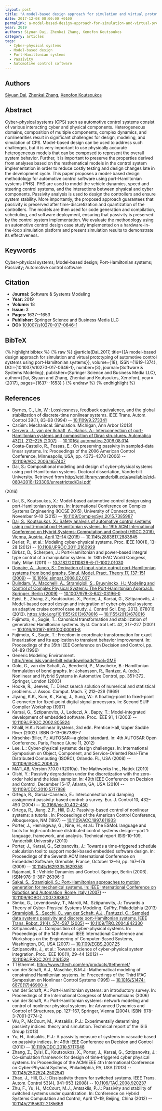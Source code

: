 ```yaml
---
layout: post
title: "A model-based design approach for simulation and virtual prototyping of automotive control systems using port-Hamiltonian systems"
date: 2017-12-08 00:00:00 +0100
permalink: a-model-based-design-approach-for-simulation-and-virtual-prototyping-of-automotive-control-systems-using-port-hamiltonian-systems
year: 2019
authors: Siyuan Dai, Zhenkai Zhang, Xenofon Koutsoukos
category: articles
tags:
  - Cyber–physical systems
  - Model-based design
  - Port-Hamiltonian systems
  - Passivity
  - Automotive control software
---
```

 
## Authors
[Siyuan Dai](authors/siyuan_dai), [Zhenkai Zhang](authors/zhenkai_zhang), [Xenofon Koutsoukos](authors/xenofon_koutsoukos)
 
## Abstract
Cyber–physical systems (CPS) such as automotive control systems consist of various interacting cyber and physical components. Heterogeneous domains, composition of multiple components, complex dynamics, and nonlinearities result in significant challenges for design, modeling, and simulation of CPS. Model-based design can be used to address such challenges, but it is very important to use physically accurate heterogeneous models that can be composed to represent the overall system behavior. Further, it is important to preserve the properties derived from analyses based on the mathematical models in the control system implementation in order to reduce costly testing and design changes late in the development cycle. This paper proposes a model-based design methodology for automotive control software using port-Hamiltonian systems (PHS). PHS are used to model the vehicle dynamics, speed and steering control systems, and the interactions between physical and cyber components. Passivity analysis is used to design the controllers and ensure system stability. More importantly, the proposed approach guarantees that passivity is preserved after time-discretization and quantization of the controllers. The models are then used for code generation and compilation, scheduling, and software deployment, ensuring that passivity is preserved by the control system implementation. We evaluate the methodology using an automotive control design case study implemented on a hardware-in-the-loop simulation platform and present simulation results to demonstrate its effectiveness.
 
## Keywords
Cyber–physical systems; Model-based design; Port-Hamiltonian systems; Passivity; Automotive control software
 
## Citation
- **Journal:** Software &amp; Systems Modeling
- **Year:** 2019
- **Volume:** 18
- **Issue:** 3
- **Pages:** 1637--1653
- **Publisher:** Springer Science and Business Media LLC
- **DOI:** [10.1007/s10270-017-0646-1](https://doi.org/10.1007/s10270-017-0646-1)
 
## BibTeX
{% highlight bibtex %}
{% raw %}
@article{Dai_2017,
  title={{A model-based design approach for simulation and virtual prototyping of automotive control systems using port-Hamiltonian systems}},
  volume={18},
  ISSN={1619-1374},
  DOI={10.1007/s10270-017-0646-1},
  number={3},
  journal={Software &amp; Systems Modeling},
  publisher={Springer Science and Business Media LLC},
  author={Dai, Siyuan and Zhang, Zhenkai and Koutsoukos, Xenofon},
  year={2017},
  pages={1637--1653}
}
{% endraw %}
{% endhighlight %}
 
## References
- Byrnes, C., Lin, W.: Losslessness, feedback equivalence, and the global stabilization of discrete-time nonlinear systems. IEEE Trans. Autom. Control 39(1), 83–98 (1994) -- [10.1109/9.273341](https://doi.org/10.1109/9.273341)
- CarSim: Mechanical: Simulation. Michigan, Ann Arbor (2013)
- [Cervera, J., van der Schaft, A., Baños, A.: Interconnection of port-Hamiltonian systems and composition of Dirac structures. Automatica 43(2), 212–225 (2007)](interconnection-of-port-hamiltonian-systems-and-composition-of-dirac-structures) -- [10.1016/j.automatica.2006.08.014](https://doi.org/10.1016/j.automatica.2006.08.014)
- Costa-Castello, R., Fossas, E.: On preserving passivity in sampled-data linear systems. In: Proceedings of the 2006 American Control Conference, Minneapolis, USA, pp. 4373–4378 (2006) -- [10.1109/ACC.2006.1657407](https://doi.org/10.1109/ACC.2006.1657407)
- Dai, S.: Compositional modeling and design of cyber-physical systems using port-Hamiltonian systems. Doctoral dissertation, Vanderbilt University. Retrieved from 
 http://etd.library.vanderbilt.edu/available/etd-08042016-123306/unrestricted/Dai.pdf
 
 (2016)
- Dai, S., Koutsoukos, X.: Model-based automotive control design using port-Hamiltonian systems. In: International Conference on Complex Systems Engineering (ICCSE 2015), University of Connecticut, November 9–10 (2015) -- [10.1109/ComplexSys.2015.7385987](https://doi.org/10.1109/ComplexSys.2015.7385987)
- [Dai, S., Koutsoukos, X.: Safety analysis of automotive control systems using multi-modal port-Hamiltonian systems. In: 19th ACM International Conference on Hybrid Systems: Computation and Control (HSCC 2016), Vienna, Austria, April 12–14 (2016)](safety-analysis-of-automotive-control-systems-using-multi-modal-port-hamiltonian-systems) -- [10.1145/2883817.2883845](https://doi.org/10.1145/2883817.2883845)
- Derler, P., et al.: Modeling cyber-physical systems. Proc. IEEE 100(1), 13–28 (2012) -- [10.1109/JPROC.2011.2160929](https://doi.org/10.1109/JPROC.2011.2160929)
- Dirksz, D., Scherpen, J.: Port-Hamiltonian and power-based integral type control of a manipulator system. In: 18th IFAC World Congress, Italy, Milan (2011) -- [10.3182/20110828-6-IT-1002.01030](https://doi.org/10.3182/20110828-6-IT-1002.01030)
- [Donaire, A., Junco, S.: Derivation of input-state-output port-Hamiltonian systems from bond graphs. Simul. Model. Pract. Theory 17, 137–151 (2009)](derivation-of-input-state-output-port-hamiltonian-systems-from-bond-graphs) -- [10.1016/j.simpat.2008.02.007](https://doi.org/10.1016/j.simpat.2008.02.007)
- [Duindam, V., Macchelli, A., Stramigioli, S., Bruyninckx, H.: Modeling and Control of Complex Physical Systems: The Port-Hamiltonian Approach. Springer, Berlin (2009)](modeling-and-control-of-complex-physical-systems) -- [10.1007/978-3-642-03196-0](https://doi.org/10.1007/978-3-642-03196-0)
- Eyisi, E., Zhang, Z., Koutsoukos, X., Porter, J., Karsai, G., Sztipanovits, J.: Model-based control design and integration of cyber-physical system: an adaptive cruise control case study. J. Control Sci. Eng. 2013, 678016 (2013). 
 https://doi.org/10.1155/2013/678016 -- [10.1155/2013/678016](https://doi.org/10.1155/2013/678016)
- Fujimoto, K., Sugie, T.: Canonical transformation and stabilization of generalized Hamiltonian systems. Syst. Control Lett. 42, 217–227 (2001) -- [10.1016/S0167-6911(00)00091-8](https://doi.org/10.1016/S0167-6911(00)00091-8)
- Fujimoto, K., Sugie, T.: Freedom in coordinate transformation for exact linearization and its application to transient behavior improvement. In: Proceedings of the 35th IEEE Conference on Decision and Control, pp. 84–89 (1996)
- Generic Modeling Environment. 
 http://repo.isis.vanderbilt.edu/downloads?tool=GME
- Golo, G., van der Schaft, A., Beedveld, P., Mascheke, B.: Hamiltonian formulation of bond graphs. In: Johansson, R., Rantzer, A. (eds.) Nonlinear and Hybrid Systems in Automotive Control, pp. 351–372. Springer, London (2003)
- Hooke, R., Jeeves, T.: Direct search solution of numerical and statistical problems. J. Assoc. Comput. Mach. 7, 212–229 (1969)
- Jiyang, K.K., Kum, K., Kang, J., Sung, W.: A floating-point to fixed-point C converter for fixed-point digital signal processors. In: Second SUIF Compiler Workshop (1997)
- Karsai, G., Sztipanovits, J., Ledeczi, A., Bapty, T.: Model-integrated development of embedded software. Proc. IEEE 91, 1 (2003) -- [10.1109/JPROC.2002.805824](https://doi.org/10.1109/JPROC.2002.805824)
- Khalil, H.K.: Nonlinear Systems, 3rd edn. Prentice Hall, Upper Saddle River (2002). ISBN 0-13-067389-7
- Kirschke-Biller, F.: AUTOSAR—a global standard. In: 4th AUTOSAR Open Conference, Paris, France (June 11, 2012)
- Lee, L.: Cyber-physical systems: design challenges. In: International Symposium on Object, Component, and Service-Oriented Real-Time Distributed Computing (ISORC), Orlando. FL, USA (2008) -- [10.1109/ISORC.2008.25](https://doi.org/10.1109/ISORC.2008.25)
- MATLAB, Version 7.10.0 (R2010a). The Mathworks Inc., Natick (2010)
- Oishi, Y.: Passivity degradation under the discretization with the zero-order hold and the ideal sampler. In: 49th IEEE Conference on Decision and Control, December 15–17, Atlanta, GA, USA (2010) -- [10.1109/CDC.2010.5717886](https://doi.org/10.1109/CDC.2010.5717886)
- Ortega, R., Garcia-Canseco, E.: Interconnection and damping assignment passivity-based control: a survey. Eur. J. Control 10, 432–450 (2004) -- [10.3166/ejc.10.432-450](https://doi.org/10.3166/ejc.10.432-450)
- Ortega, R., Jiang, Z.P., Hill, D.J.: Passivity-based control of nonlinear systems: a tutorial. In: Proceedings of the American Control Conference, Albuquerque, NM (1997) -- [10.1109/ACC.1997.611933](https://doi.org/10.1109/ACC.1997.611933)
- Porter, J., Hemingway, G., Nine, H., et al.: The ESMoL language and tools for high-confidence distributed control systems design—part 1: language, framework, and analysis. Technical report ISIS-10-109, Vanderbilt University (2010)
- Porter, J., Karsai, G., Sztipanovits, J.: Towards a time-triggered schedule calculation tool to support model-based embedded software design. In: Proceedings of the Seventh ACM International Conference on Embedded Software, Grenoble, France, October 12–16, pp. 167–176 (2009) -- [10.1145/1629335.1629358](https://doi.org/10.1145/1629335.1629358)
- Rajamani, R.: Vehicle Dynamics and Control. Springer, Berlin (2006). ISBN:978-0-387-26396-0
- [Sakai, S., Stramigioli, S.: Port-Hamiltonian approaches to motion generation for mechanical systems. In: IEEE International Conference on Robotics and Automation, Rome, Italy (2007)](port-hamiltonian-approaches-to-motion-generation-for-mechanical-systems) -- [10.1109/ROBOT.2007.363607](https://doi.org/10.1109/ROBOT.2007.363607)
- Simko, G., Levendovsky, T., Maroti, M., Sztipanovits, J.: Towards a Theory of Cyber-Physical Systems Modeling. CyPhy, Philadelphia (2013)
- [Stramigioli, S., Secchi, C., van der Schaft, A.J., Fantuzzi, C.: Sampled data systems passivity and discrete port-Hamiltonian systems. IEEE Trans. Robot. 21(4), 574–587 (2005)](sampled-data-systems-passivity-and-discrete-port-hamiltonian-systems) -- [10.1109/TRO.2004.842330](https://doi.org/10.1109/TRO.2004.842330)
- Sztipanovits, J.: Composition of cyber-physical systems. In: Proceedings of the 14th Annual IEEE International Conference and Workshops on the Engineering of Computer-Based Systems, Washington, DC, USA (2007) -- [10.1109/ECBS.2007.25](https://doi.org/10.1109/ECBS.2007.25)
- Sztipanovits, J., et al.: Toward a science of cyber-physical system integration. Proc. IEEE 100(1), 29–44 (2012) -- [10.1109/JPROC.2011.2161529](https://doi.org/10.1109/JPROC.2011.2161529)
- TTEthernet. 
 http://www.tttech.com/en/products/ttethernet/
- van der Schaft, A.J., Maschke, B.M.J.: Mathematical modeling of constrained Hamiltonian systems. In: Proceedings of the Third IFAC Symposium on Nonlinear Control Systems (1995) -- [10.1016/S1474-6670(17)46900-X](https://doi.org/10.1016/S1474-6670(17)46900-X)
- van der Schaft, A.: Port-Hamiltonian systems: an introductory survey. In: Proceedings of the International Congress of Mathematicians (2006)
- van der Schaft, A.: Port-Hamiltonian systems: network modeling and control of nonlinear physical systems. In: Advanced Dynamics and Control of Structures, pp. 127–167, Springer, Vienna (2004). ISBN: 978-3-7091-2774-2
- Wu, P., McCourt, M., Antsaklis, P.J.: Experimentally determining passivity indices: theory and simulation. Technical report of the ISIS Group (2013)
- Yu, H., Antsaklis, P.J.: A passivity measure of systems in cascade based on passivity indices. In: 49th IEEE Conference on Decision and Control (2010) -- [10.1109/CDC.2010.5717648](https://doi.org/10.1109/CDC.2010.5717648)
- Zhang, Z., Eyisi, E., Koutsoukos, X., Porter, J., Karsai, G., Sztipanovits, J.: Co-simulation framework for design of time-triggered cyber physical systems. In: Proceedings of the ACM/IEEE 4th International Conference on Cyber-Physical Systems, Philadelphia, PA, USA (2013) -- [10.1145/2502524.2502541](https://doi.org/10.1145/2502524.2502541)
- Zhao, J., Hill, D.J.: Dissipativity theory for switched systems. IEEE Trans. Autom. Control 53(4), 941–953 (2008) -- [10.1109/TAC.2008.920237](https://doi.org/10.1109/TAC.2008.920237)
- Zhu, F., Yu, H., McCourt, M.J., Antsaklis, P.J.: Passivity and stability of switched systems under quantization. In: Conference on Hybrid Systems Computation and Control, April 17–19, Beijing, China (2012) -- [10.1145/2185632.2185668](https://doi.org/10.1145/2185632.2185668)

